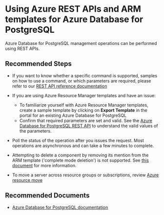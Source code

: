 <properties
    pageTitle="Design, Development, and APIs for PostgreSQL - REST and ARM template"
    description="Design, Development, and APIs for PostgreSQL - REST and ARM template"
    service="microsoft.dbforpostgresql"
    resource="servers"
    authors="jan-eng"
    ms.author="janeng"
    displayOrder="380"
    selfHelpType="generic"
    supportTopicIds="32640017"
    resourceTags="servers, databases"
    productPesIds="16222"
    cloudEnvironments="public"
    articleId="aecb2aa5-238b-4dce-b992-f7ab8efba288"
/>

# Using Azure REST APIs and ARM templates for Azure Database for PostgreSQL

Azure Database for PostgreSQL management operations can be performed using REST APIs.

## **Recommended Steps**

* If you want to know whether a specific command is supported, samples on how to use a command, or which parameters are required, please refer to our [REST API reference documentation](https://docs.microsoft.com/rest/api/postgresql/)
* If you are using Azure Resource Manager templates and have an issue:
    * To familiarize yourself with Azure Resource Manager templates, create a sample template by clicking on **Export Template** in the portal for an existing Azure Database for PostgreSQL
    * Confirm that required parameters are set and valid. See the [Azure Database for PostgreSQL REST API](https://docs.microsoft.com/rest/api/postgresql/) to understand the valid values of the parameters.

* Poll the status of the operation after you issues the request. Most operations are asynchronous and can take a few minutes to complete.
* Attempting to delete a component by removing its mention from the ARM template ('complete mode deletion') is not supported. See [this document](https://docs.microsoft.com/azure/azure-resource-manager/complete-mode-deletion) for more information.
* To move a server across resource groups or subscriptions, review [Azure resource move](https://docs.microsoft.com/azure/azure-resource-manager/resource-group-move-resources)

## **Recommended Documents**

* [Azure Database for PostgreSQL documentation](https://docs.microsoft.com/azure/postgresql/)
